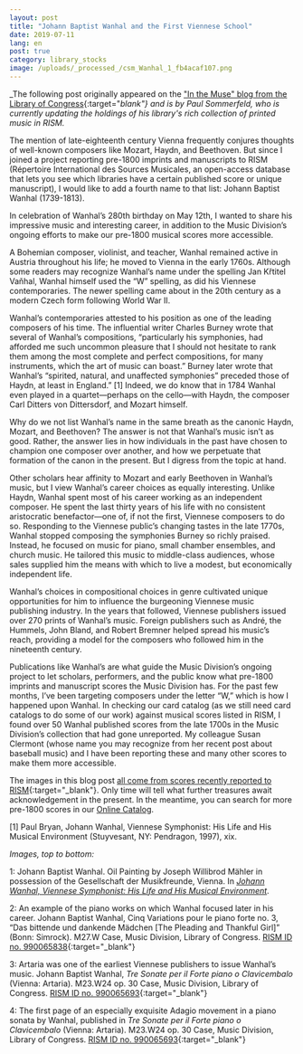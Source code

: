 ```yaml
---
layout: post
title: "Johann Baptist Wanhal and the First Viennese School"
date: 2019-07-11
lang: en
post: true
category: library_stocks
image: /uploads/_processed_/csm_Wanhal_1_fb4acaf107.png
---
```



_The following post originally appeared on the ["In the Muse" blog from the Library of Congress](https://blogs.loc.gov/music/2019/05/johann-baptist-wanhal-and-the-first-viennese-school){:target="_blank"} and is by Paul Sommerfeld, who is currently updating the holdings of his library's rich collection of printed music in RISM._

The mention of late-eighteenth century Vienna frequently conjures thoughts of well-known composers like Mozart, Haydn, and Beethoven. But since I joined a project reporting pre-1800 imprints and manuscripts to RISM (Répertoire International des Sources Musicales, an open-access database that lets you see which libraries have a certain published score or unique manuscript), I would like to add a fourth name to that list: Johann Baptist Wanhal (1739-1813).

In celebration of Wanhal’s 280th birthday on May 12th, I wanted to share his impressive music and interesting career, in addition to the Music Division’s ongoing efforts to make our pre-1800 musical scores more accessible.

A Bohemian composer, violinist, and teacher, Wanhal remained active in Austria throughout his life; he moved to Vienna in the early 1760s. Although some readers may recognize Wanhal’s name under the spelling Jan Křtitel Vaňhal, Wanhal himself used the “W” spelling, as did his Viennese contemporaries. The newer spelling came about in the 20th century as a modern Czech form following World War II.

Wanhal’s contemporaries attested to his position as one of the leading composers of his time. The influential writer Charles Burney wrote that several of Wanhal’s compositions, “particularly his symphonies, had afforded me such uncommon pleasure that I should not hesitate to rank them among the most complete and perfect compositions, for many instruments, which the art of music can boast.” Burney later wrote that Wanhal’s “spirited, natural, and unaffected symphonies” preceded those of Haydn, at least in England.” [1] Indeed, we do know that in 1784 Wanhal even played in a quartet—perhaps on the cello—with Haydn, the composer Carl Ditters von Dittersdorf, and Mozart himself.

Why do we not list Wanhal’s name in the same breath as the canonic Haydn, Mozart, and Beethoven? The answer is not that Wanhal’s music isn’t as good. Rather, the answer lies in how individuals in the past have chosen to champion one composer over another, and how we perpetuate that formation of the canon in the present. But I digress from the topic at hand.

Other scholars hear affinity to Mozart and early Beethoven in Wanhal’s music, but I view Wanhal’s career choices as equally interesting. Unlike Haydn, Wanhal spent most of his career working as an independent composer. He spent the last thirty years of his life with no consistent aristocratic benefactor—one of, if not the first, Viennese composers to do so. Responding to the Viennese public’s changing tastes in the late 1770s, Wanhal stopped composing the symphonies Burney so richly praised. Instead, he focused on music for piano, small chamber ensembles, and church music. He tailored this music to middle-class audiences, whose sales supplied him the means with which to live a modest, but economically independent life.

Wanhal’s choices in compositional choices in genre cultivated unique opportunities for him to influence the burgeoning Viennese music publishing industry. In the years that followed, Viennese publishers issued over 270 prints of Wanhal’s music. Foreign publishers such as André, the Hummels, John Bland, and Robert Bremner helped spread his music’s reach, providing a model for the composers who followed him in the nineteenth century.

Publications like Wanhal’s are what guide the Music Division’s ongoing project to let scholars, performers, and the public know what pre-1800 imprints and manuscript scores the Music Division has. For the past few months, I’ve been targeting composers under the letter “W,” which is how I happened upon Wanhal. In checking our card catalog (as we still need card catalogs to do some of our work) against musical scores listed in RISM, I found over 50 Wanhal published scores from the late 1700s in the Music Division’s collection that had gone unreported. My colleague Susan Clermont (whose name you may recognize from her recent post about baseball music) and I have been reporting these and many other scores to make them more accessible.

The images in this blog post [all come from scores recently reported to RISM](https://opac.rism.info/search?View=rism&siglum=US-Wc&author=Vanhal&Language=en){:target="_blank"}. Only time will tell what further treasures await acknowledgement in the present. In the meantime, you can search for more pre-1800 scores in our [Online Catalog](https://catalog.loc.gov/index.html).

[1] Paul Bryan, Johann Wanhal, Viennese Symphonist: His Life and His Musical Environment (Stuyvesant, NY: Pendragon, 1997), xix.


_Images, top to bottom:_

1: Johann Baptist Wanhal. Oil Painting by Joseph Willibrod Mähler in possession of the Gesellschaft der Musikfreunde, Vienna. In [_Johann Wanhal, Viennese Symphonist: His Life and His Musical Environment_](https://lccn.loc.gov/97025760).

2: An example of the piano works on which Wanhal focused later in his career. Johann Baptist Wanhal, Cinq Variations pour le piano forte no. 3, “Das bittende und dankende Mädchen [The Pleading and Thankful Girl]” (Bonn: Simrock). M27.W Case, Music Division, Library of Congress. [RISM ID no. 990065838](https://opac.rism.info/search?id=00000990065838&View=rism){:target="_blank"}

3: Artaria was one of the earliest Viennese publishers to issue Wanhal’s music. Johann Baptist Wanhal, _Tre Sonate per il Forte piano o Clavicembalo_ (Vienna: Artaria). M23.W24 op. 30 Case, Music Division, Library of Congress. [RISM ID no. 990065693](https://opac.rism.info/search?id=00000990065693&View=rism){:target="_blank"}

4: The first page of an especially exquisite Adagio movement in a piano sonata by Wanhal, published in _Tre Sonate per il Forte piano o Clavicembalo_ (Vienna: Artaria). M23.W24 op. 30 Case, Music Division, Library of Congress. [RISM ID no. 990065693](https://opac.rism.info/search?id=00000990065693&View=rism){:target="_blank"}



<script type="text/javascript">var switchTo5x=true;</script><script type="text/javascript" src="http://w.sharethis.com/button/buttons.js"></script><script type="text/javascript">stLight.options({publisher: "9b601438-1ce1-49d8-bfd7-9cff5df54c17", doNotHash: false, doNotCopy: false, hashAddressBar: false});</script>